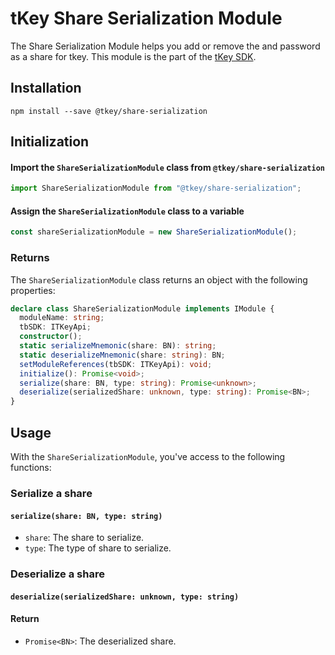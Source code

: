 # tKey Share Serialization Module

The Share Serialization Module helps you add or remove the and password as a share for tkey. This module is the part of the [tKey SDK](https://github.com/tkey/tkey/).

## Installation

```shell
npm install --save @tkey/share-serialization
```

## Initialization

#### Import the `ShareSerializationModule` class from `@tkey/share-serialization`

```javascript
import ShareSerializationModule from "@tkey/share-serialization";
```

#### Assign the `ShareSerializationModule` class to a variable

```javascript
const shareSerializationModule = new ShareSerializationModule();
```

### Returns

The `ShareSerializationModule` class returns an object with the following properties:

```ts
declare class ShareSerializationModule implements IModule {
  moduleName: string;
  tbSDK: ITKeyApi;
  constructor();
  static serializeMnemonic(share: BN): string;
  static deserializeMnemonic(share: string): BN;
  setModuleReferences(tbSDK: ITKeyApi): void;
  initialize(): Promise<void>;
  serialize(share: BN, type: string): Promise<unknown>;
  deserialize(serializedShare: unknown, type: string): Promise<BN>;
}
```

## Usage

With the `ShareSerializationModule`, you've access to the following functions:

### Serialize a share

#### `serialize(share: BN, type: string)`

- `share`: The share to serialize.
- `type`: The type of share to serialize.

### Deserialize a share

#### `deserialize(serializedShare: unknown, type: string)`

#### Return

- `Promise<BN>`: The deserialized share.
